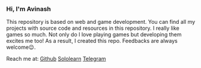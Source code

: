 ### Hi, I'm Avinash

This repository is based on web and game development. You can find all my projects with source code and resources in this repository. I really like games so much. Not only do I love playing games but developing them excites me too! As a result, I created this repo. Feedbacks are always welcome😉.

Reach me at: [Github](https://github.com/avinashpro) [Sololearn](https://www.sololearn.com/Profile/21806406/?ref=app) [Telegram](https://t.me/spicoder)

